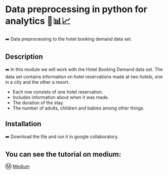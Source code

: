 # Data preprocessing in python for analytics 🐍📊📈
➡️ Data preprocessing to the hotel booking demand data set.

## Description
➡️ In this module we will work with the Hotel Booking Demand data set. The data set contains information on hotel reservations made at two hotels, one in a city and the other a resort.

* Each row consists of one hotel reservation.
* Includes information about when it was made.
* The duration of the stay.
* The number of adults, children and babies among other things. 

## Installation
➡️ Download the file and run it in google collaboratory.
  
## You can see the tutorial on medium:
Ⓜ️ [Medium](https://medium.com/@richardrs30/proyecto-de-preprocesamiento-de-datos-en-python-para-la-anal%C3%ADtica-09994ce146dd)

 

